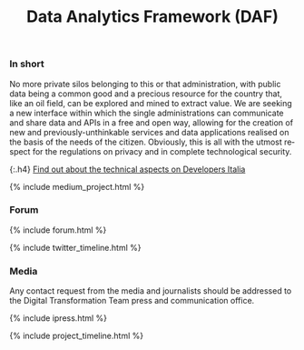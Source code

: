 ﻿---
title: Data Analytics Framework (DAF)
lang: en
permalink: /en/projects/daf.htm
layout: project
ref: daf
parent_ref: projects
people: [raffaele-lillo, fabiana-lanotte, david-greco, alessandro-ercolani ]
toc: true
medium_tag: big-data
forum_category: 'daf'
forum_limit: 3
twitter_tag: daf
tweetdeck_id: 913428915095576576
timeline: 
  - period: January 2017 
    title: Start phase of the project 
    desc: The DAF project begins to take shape within the TEAM with the creation of the group working on the data 
  - period: April 2017 
    title: Start of development on SPC cloud infrastructure 
    desc: Commencement of creating the Big Data architecture on SPC cloud lot 1. Opening of the repositories as open source software that is downloadable from the link github.com/teamdigitale/daf 
  - period: June-December 2017 
    title: Data ingestion in the DAF - Experimental phase 
    desc: Definition of the databases to be included in the project in the experimental phase and the commissioning of the extraction and ingestion procedures. Defining the relationships between the DAF manager and the PAs involved in the initiative.
  - period: December 2017 
    title: Definition and creation of the development plan for the Data &amp; Analytics testing phase
    desc: Identification of the governance model of the DAF and the PAs that will be part of the testing phase. Defining the platform architecture and its evolutionary roadmap. Definition of use cases for the development Public Administration, citizens and business services. 
    status: to-do 
  - period: January 2018 
    title: Commencing production of the DAF 
    desc: The Digital Team and AgID will draw up the procedures for the future owner of the DAF who will manage the operation and the evolution of the project. The owner of the DAF will take care of the interactions with the PAs to define plans for incorporating their databases and usage cases. From time to time, the PAs will define the data ingestion means and how the DAF is suited to its own activities.
    status: to-do
---

### In short 

No more private silos belonging to this or that administration, with public data being a common good and a precious resource for the country that, like an oil field, can be explored and mined to extract value. We are seeking a new interface within which the single administrations can communicate and share data and APIs in a free and open way, allowing for the creation of new and previously-unthinkable services and data applications realised on the basis of the needs of the citizen. Obviously, this is all with the utmost respect for the regulations on privacy and in complete technological security.

{:.h4}
[Find out about the technical aspects on Developers Italia](https://developers.italia.it/it/daf/)

{% include medium_project.html %}

### Forum 

{% include forum.html %}

{% include twitter_timeline.html %}

### Media 

Any contact request from the media and journalists should be addressed to the
Digital Transformation Team press and communication office. 

{% include ipress.html %}
<div id="content-ipress" data-key="01e87bed-f52e-4d6d-af32-c4ea59fd300a" data-lang="it" data-size="100" data-tag="10"></div>
<script type="text/javascript" src="/js/ipress.js"></script>

{% include project_timeline.html %}
